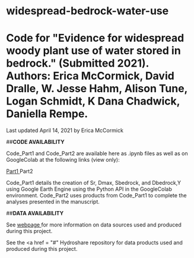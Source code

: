 # widespread-bedrock-water-use
# Code for "Evidence for widespread woody plant use of water stored in bedrock." (Submitted 2021). Authors: Erica McCormick, David Dralle, W. Jesse Hahm, Alison Tune, Logan Schmidt, K Dana Chadwick, Daniella Rempe.

Last updated April 14, 2021 by Erica McCormick


##**CODE AVAILABILITY**

Code_Part1 and Code_Part2 are available here as .ipynb files as well as on GoogleColab at the following links (view only):

<a href = "https://colab.research.google.com/drive/1g2pYqrG8hdfIFOz_usI6JHb4BkwR8bxM?usp=sharing"> Part1 </a>
<a hrefe = "https://colab.research.google.com/drive/1zkYPtBW-og_P76bxtsqWl62ftXZQ9INr?usp=sharing"> Part2 </a> 

Code_Part1 details the creation of Sr, Dmax, Sbedrock, and Dbedrock,Y using Google Earth Engine using the Python API in the GoogleColab environment. 
Code_Part2 uses products from Code_Part1 to complete the analyses presented in the manuscript.


##**DATA AVAILABILITY**

See <a href = "https://erica-mccormick.github.io/widespread-bedrock-water-use/"> webpage </a> for more information on data sources used and produced during this project.

See the <a href = "#" Hydroshare repository </a> for data products used and produced during this project.




